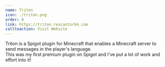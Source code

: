 ```yaml
---
name: Triton
icon: ./triton.png
order: 0
link: https://triton.rexcantor64.com
calltoaction: Visit Website
---
```


Triton is a Spigot plugin for Minecraft that enables a Minecraft server to send messages in the player's language.  
This was my first premium plugin on Spigot and I've put a lot of work and effort into it!

